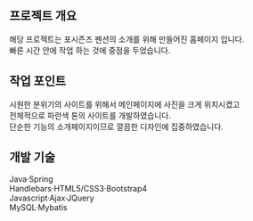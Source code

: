 ## 프로젝트 개요

해당 프로젝트는 포시즌즈 펜션의 소개를 위해 만들어진 홈페이지 입니다.
<br/>
빠른 시간 안에 작업 하는 것에 중점을 두었습니다.
<br/>

## 작업 포인트

시원한 분위기의 사이트를 위해서 메인페이지에 사진을 크게 위치시켰고
<br/>
전체적으로 파란색 톤의 사이트를 개발하였습니다.
<br/>
단순한 기능의 소개페이지이므로 깔끔한 디자인에 집중하였습니다.
<br/>


## 개발 기술

Java·Spring
<br/>
Handlebars·HTML5/CSS3·Bootstrap4
<br/>
Javascript·Ajax·JQuery
<br/>
MySQL·Mybatis
<br/> 


